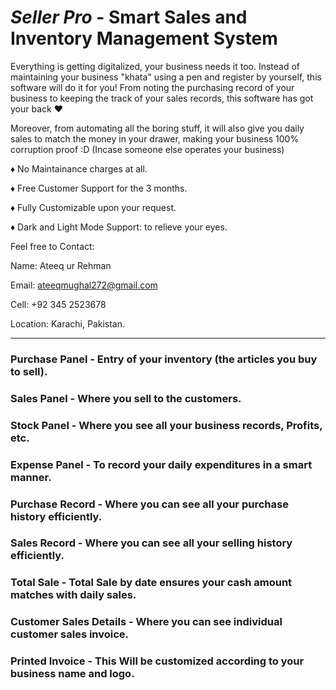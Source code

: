 # **_Seller Pro_ - Smart Sales and Inventory Management System**

Everything is getting digitalized, your business needs it too. Instead of maintaining your business "khata" using a pen and register by yourself, this software will do it for you!
From noting the purchasing record of your business to keeping the track of your sales records, this software has got your back ♥

Moreover, from automating all the boring stuff, it will also give you daily sales to match the money in your drawer, making your business 100% corruption proof :D (Incase someone else operates your business)

♦ No Maintainance charges at all.

♦ Free Customer Support for the 3 months.

♦ Fully Customizable upon your request.

♦ Dark and Light Mode Support: to relieve your eyes.

Feel free to Contact:

Name: Ateeq ur Rehman

Email: ateeqmughal272@gmail.com

Cell: +92 345 2523678

Location: Karachi, Pakistan.

<img src="0.png" style="float: left; margin-right: 10px;"  alt=""/>

--------------------------------------------------------------------------

### Purchase Panel - Entry of your inventory (the articles you buy to sell).

<img src="1.png" style="float: left; margin-right: 10px;"  alt=""/>

### Sales Panel - Where you sell to the customers.

<img src="2.png" style="float: left; margin-right: 10px;"  alt=""/>

### Stock Panel - Where you see all your business records, Profits, etc.

<img src="3.png" style="float: left; margin-right: 10px;"  alt=""/>

### Expense Panel - To record your daily expenditures in a smart manner.

<img src="4.png" style="float: left; margin-right: 10px;"  alt=""/>

### Purchase Record - Where you can see all your purchase history efficiently.

<img src="5.png" style="float: left; margin-right: 10px;"  alt=""/>

### Sales Record - Where you can see all your selling history efficiently.

<img src="6.png" style="float: left; margin-right: 10px;"  alt=""/>

### Total Sale - Total Sale by date ensures your cash amount matches with daily sales.

<img src="7.png" style="float: left; margin-right: 10px;"  alt=""/>

### Customer Sales Details - Where you can see individual customer sales invoice.

<img src="8.png" style="float: left; margin-right: 10px;"  alt=""/>

### Printed Invoice - This Will be customized according to your business name and logo.

<img src="9.png" style="float: left; margin-right: 10px;"  alt=""/>